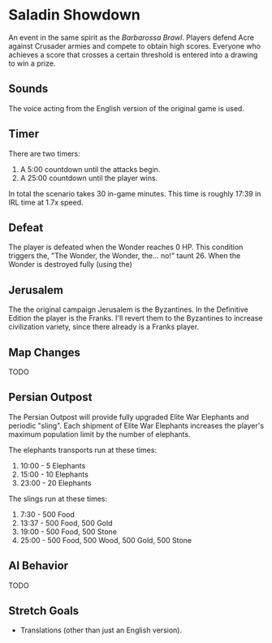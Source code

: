 # Saladin Showdown

An event in the same spirit as the *Barbarossa Brawl*.
Players defend Acre against Crusader armies and compete to obtain high scores.
Everyone who achieves a score that crosses a certain threshold is entered into a drawing to win a prize.

## Sounds

The voice acting from the English version of the original game is used.

## Timer

There are two timers:

1. A 5:00 countdown until the attacks begin.
2. A 25:00 countdown until the player wins.

In total the scenario takes 30 in-game minutes.
This time is roughly 17:39 in IRL time at 1.7x speed.

## Defeat

The player is defeated when the Wonder reaches 0 HP.
This condition triggers the, "The Wonder, the Wonder, the... no!" taunt 26.
When the Wonder is destroyed fully (using the)

## Jerusalem

The the original campaign Jerusalem is the Byzantines.
In the Definitive Edition the player is the Franks.
I'll revert them to the Byzantines to increase civilization variety, since there already is a Franks player.

## Map Changes

TODO

## Persian Outpost

The Persian Outpost will provide fully upgraded Elite War Elephants and periodic "sling".
Each shipment of Elite War Elephants increases the player's maximum population limit by the number of elephants.

The elephants transports run at these times:

1. 10:00 - 5 Elephants
2. 15:00 - 10 Elephants
3. 23:00 - 20 Elephants

The slings run at these times:

1. 7:30 - 500 Food
2. 13:37 - 500 Food, 500 Gold
3. 19:00 - 500 Food, 500 Stone
4. 25:00 - 500 Food, 500 Wood, 500 Gold, 500 Stone

## AI Behavior

TODO

## Stretch Goals

* Translations (other than just an English version).
